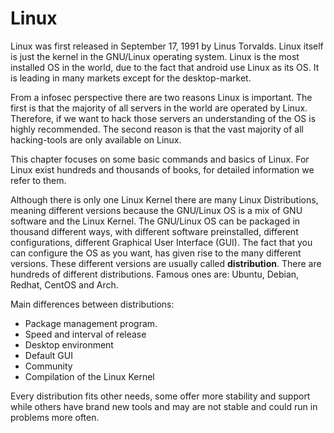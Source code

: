 # Linux

Linux was first released in September 17, 1991 by Linus Torvalds. Linux itself is just the kernel in the GNU/Linux operating system. Linux is the most installed OS in the world, due to the fact that android use Linux as its OS. It is leading in many markets except for the desktop-market.

From a infosec perspective there are two reasons Linux is important. The first is that the majority of all servers in the world are operated by Linux. Therefore, if we want to hack those servers an understanding of the OS is highly recommended. The second reason is that the vast majority of all hacking-tools are only available on Linux.

This chapter focuses on some basic commands and basics of Linux. For Linux exist hundreds and thousands of books, for detailed information we refer to them.

Although there is only one Linux Kernel there are many Linux Distributions, meaning different versions because the GNU/Linux OS is a mix of GNU software and the Linux Kernel. The GNU/Linux OS can be packaged in thousand different ways, with different software preinstalled, different configurations, different Graphical User Interface \(GUI\). The fact that you can configure the OS as you want, has given rise to the many different versions. These different versions are usually called **distribution**. There are hundreds of different distributions. Famous ones are: Ubuntu, Debian, Redhat, CentOS and Arch.

Main differences between distributions:

* Package management program.
* Speed and interval of release
* Desktop environment
* Default GUI
* Community
* Compilation of the Linux Kernel

Every distribution fits other needs, some offer more stability and support while others have brand new tools and may are not stable and could run in problems more often.
